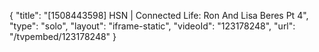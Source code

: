 {
    "title": "[1508443598] HSN | Connected Life: Ron And Lisa Beres Pt 4",
    "type": "solo",
    "layout": "iframe-static",
    "videoId": "123178248",
    "url": "\/tvpembed\/123178248"
}